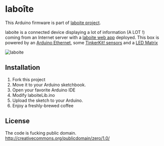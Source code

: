 laboîte
=======
This Arduino firmware is part of [laboite project](http://laboite.cc/help). 

laboite is a connected device displaying a lot of information (A LOT !) coming from an Internet server with a [laboite web app](https://github.com/bgaultier/laboite-webapp) deployed.
This box is powered by an [Arduino Ethernet](http://arduino.cc/en/Main/ArduinoBoardEthernet), some  [TinkerKit! sensors](http://www.tinkerkit.com/modules-2/) and a [LED Matrix](http://www.sureelectronics.net/goods.php?id=1095.)

![laboite](https://raw.github.com/bgaultier/laboite/master/laboite.png)

Installation
------------

1. Fork this project
1. Move it to your Arduino sketchbook.
1. Open your favorite Arduino IDE
1. Modify laboiteLib.ino 
1. Upload the sketch to your Arduino.
1. Enjoy a freshly-brewed coffee

License
-------

The code is fucking public domain.
http://creativecommons.org/publicdomain/zero/1.0/
